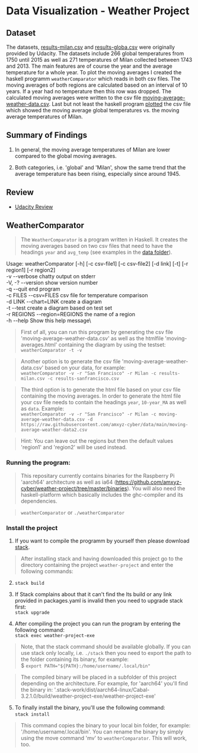 # Data Visualization - Weather Project


## Dataset
The datasets, [results-milan.csv](https://github.com/amxyz-cyber/weather-project/blob/master/data/results-milan.csv) 
and [results-globa.csv](https://github.com/amxyz-cyber/weather-project/blob/master/data/results-global.csv) 
were originally provided by Udacity. The datasets include 266 global 
temperatures from 1750 until 2015 as well as 271 temperatures of Milan 
collected between 1743 and 2013. The main features are of course the 
year and the average temperature for a whole year. To plot the moving 
averages I created the haskell programm `weatherComparator` which reads 
in both csv files. The moving averages of both regions are calculated 
based on an interval of 10 years. If a year had no temperature then this
row was dropped. The calculated moving averages were written to the csv
file [moving-average-weather-data.csv](https://github.com/amxyz-cyber/weather-project/blob/master/data/moving-average-weather-data.csv).
Last but not least the haskell program [plotted](https://github.com/amxyz-cyber/weather-project/blob/master/submission/chart3.png) 
the csv file which showed the moving average global temperatures vs. 
the moving average temperatures of Milan.


## Summary of Findings
1. In general, the moving average temperatures of Milan are lower 
compared to the global moving averages.

2. Both categories, i.e. 'global' and 'Milan', show the same trend that the 
average temperature has been rising, especially since around 1945.

## Review
* [Udacity Review ](https://github.com/amxyz-cyber/weather-project/blob/master/submission/review-project01.pdf)  

## WeatherComparator
> The `WeatherComparator` is a program written in Haskell. It creates 
the moving averages based on two csv files that need to have the 
headings `year` and `avg_temp` (see examples in the [data folder](https://github.com/amxyz-cyber/weather-project/tree/master/data)).

Usage: weatherComparator [-h] [-c csv-file1] [-c csv-file2] [-d link] [-t] [-r region1] [-r region2]\
  -v          --verbose         chatty output on stderr\
  -V, -?      --version         show version number\
  -q          --quit            end program\
  -c FILES    --csv=FILES       csv file for temperature comparison\
  -d LINK     --chart=LINK      create a diagram\
  -t          --test            create a diagram based on test set\
  -r REGIONS  --region=REGIONS  the name of a region\
  -h          --help            Show this help message\

> First of all, you can run this program by generating the csv file
'moving-average-weather-data.csv' as well as the htmlfile 
'moving-averages.html' containing the diagram by using the testset:\
`weatherComparator -t -v`

> Another option is to generate the csv file 
'moving-average-weather-data.csv' based on your data, for example:\
`weatherComparator -v -r "San Francisco" -r Milan -c results-milan.csv -c results-sanfrancisco.csv`

> The third option is to generate the html file based on your csv file 
containing the moving averages. In order to generate the html file your
csv file needs to contain the headings `year`, `10-year_MA` as well as
 `data`. Example:\
`weatherComparator -v -r "San Francisco" -r Milan -c moving-average-weather-data.csv -d https://raw.githubusercontent.com/amxyz-cyber/data/main/moving-average-weather-data2.csv`

> Hint: You can leave out the regions but then the default values 'region1'
and 'region2' will be used instead.

### Running the program:
> This repositary currently contains binaries for the Raspberry Pi 
'aarch64' architecture as well as ia64 (https://github.com/amxyz-cyber/weather-project/tree/master/binaries).
You will also need the haskell-platform which basically includes the
ghc-compiler and its dependencies.

> `weatherComparator` or `./weatherComparator`

### Install the project
1. If you want to compile the programm by yourself then please download
[stack](https://docs.haskellstack.org/en/v1.9.3/maintainers/releases/).
> After installing stack and having downloaded this project go to the
directory containing the project `weather-project` and enter the 
following commands:

2. `stack build`

3. If Stack complains about that it can't find the lts build or any link
provided in packages.yaml is invalid then you need to upgrade stack first:\
`stack upgrade`

4. After compiling the project you can run the program by entering the
following command:\
`stack exec weather-project-exe`

> Note, that the stack command should be available globally. If you can
use stack only locally, i.e. `./stack` then you need to export the path
to the folder containing its binary, for example:\
$ `export PATH="${PATH}:/home/username/.local/bin"`

> The compiled binary will be placed in a subfolder of this project 
depending on the architecture. For example, for 'aarch64' you'll find the
binary in: '.stack-work/dist/aarch64-linux/Cabal-3.2.1.0/build/weather-project-exe/weather-project-exe'

5. To finally install the binary, you'll use the following command:\
`stack install` 
> This command copies the binary to your local bin folder, for example:
'/home/username/.local/bin'. You can rename the binary by simply using
the move command 'mv' to `weatherComparator`. This will work, too.





  
